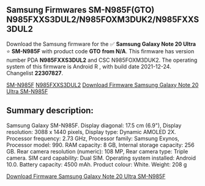 <h2>Samsung Firmwares SM-N985F(GTO) N985FXXS3DUL2/N985FOXM3DUK2/N985FXXS3DUL2</h2>
Download the Samsung firmware for the ✅ <strong>Samsung Galaxy Note 20 Ultra </strong> ⭐ <strong>SM-N985F</strong> with product code <strong>GTO</strong> <strong> from N/A</strong>. This firmware has version number PDA <strong>N985FXXS3DUL2</strong> and CSC N985FOXM3DUK2. The operating system of this firmware is Android R , with build date 2021-12-24. Changelist <strong>22307827</strong>.

[SM-N985F](https://samfirm.shop/samsung/model/SM-N985F)
[N985FXXS3DUL2](https://samfirm.shop/samsung/pda/N985FXXS3DUL2)
[Download Firmware Samsung Galaxy Note 20 Ultra SM-N985F](https://samfirm.shop/samsung/firmware/485599)
<h2>Summary description:</h2>
<p>Samsung Galaxy SM-N985F. Display diagonal: 17.5 cm (6.9"), Display resolution: 3088 x 1440 pixels, Display type: Dynamic AMOLED 2X. Processor frequency: 2.73 GHz, Processor family: Samsung Exynos, Processor model: 990. RAM capacity: 8 GB, Internal storage capacity: 256 GB. Rear camera resolution (numeric): 108 MP, Rear camera type: Triple camera. SIM card capability: Dual SIM. Operating system installed: Android 10.0. Battery capacity: 4500 mAh. Product colour: White. Weight: 208 g</p>


[Download Firmware Samsung Galaxy Note 20 Ultra SM-N985F](https://samfirm.shop/samsung/firmware/485599)
